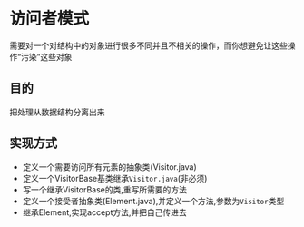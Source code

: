 # 访问者模式

需要对一个对结构中的对象进行很多不同并且不相关的操作，而你想避免让这些操作“污染”这些对象

## 目的
把处理从数据结构分离出来

## 实现方式
* 定义一个需要访问所有元素的抽象类(Visitor.java)
* 定义一个VisitorBase基类继承`Visitor.java`(非必须)
* 写一个继承VisitorBase的类,重写所需要的方法
* 定义一个接受者抽象类(Element.java),并定义一个方法,参数为`Visitor`类型
* 继承Element,实现accept方法,并把自己传进去

